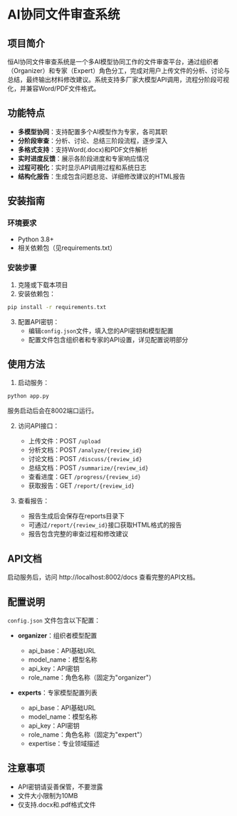 # AI协同文件审查系统

## 项目简介

恒AI协同文件审查系统是一个多AI模型协同工作的文件审查平台，通过组织者（Organizer）和专家（Expert）角色分工，完成对用户上传文件的分析、讨论与总结，最终输出材料修改建议。系统支持多厂家大模型API调用，流程分阶段可视化，并兼容Word/PDF文件格式。

## 功能特点

- **多模型协同**：支持配置多个AI模型作为专家，各司其职
- **分阶段审查**：分析、讨论、总结三阶段流程，逐步深入
- **多格式支持**：支持Word(.docx)和PDF文件解析
- **实时进度反馈**：展示各阶段进度和专家响应情况
- **过程可视化**：实时显示API调用过程和系统日志
- **结构化报告**：生成包含问题总览、详细修改建议的HTML报告

## 安装指南

### 环境要求

- Python 3.8+
- 相关依赖包（见requirements.txt）

### 安装步骤

1. 克隆或下载本项目
2. 安装依赖包：

```bash
pip install -r requirements.txt
```

3. 配置API密钥：
   - 编辑`config.json`文件，填入您的API密钥和模型配置
   - 配置文件包含组织者和专家的API设置，详见配置说明部分

## 使用方法

1. 启动服务：

```bash
python app.py
```

服务启动后会在8002端口运行。

2. 访问API接口：
   - 上传文件：POST `/upload`
   - 分析文档：POST `/analyze/{review_id}`
   - 讨论文档：POST `/discuss/{review_id}`
   - 总结文档：POST `/summarize/{review_id}`
   - 查看进度：GET `/progress/{review_id}`
   - 获取报告：GET `/report/{review_id}`

3. 查看报告：
   - 报告生成后会保存在reports目录下
   - 可通过`/report/{review_id}`接口获取HTML格式的报告
   - 报告包含完整的审查过程和修改建议

## API文档

启动服务后，访问 http://localhost:8002/docs 查看完整的API文档。

## 配置说明

`config.json` 文件包含以下配置：

- **organizer**：组织者模型配置
  - api_base：API基础URL
  - model_name：模型名称
  - api_key：API密钥
  - role_name：角色名称（固定为"organizer"）

- **experts**：专家模型配置列表
  - api_base：API基础URL
  - model_name：模型名称
  - api_key：API密钥
  - role_name：角色名称（固定为"expert"）
  - expertise：专业领域描述

## 注意事项

- API密钥请妥善保管，不要泄露
- 文件大小限制为10MB
- 仅支持.docx和.pdf格式文件